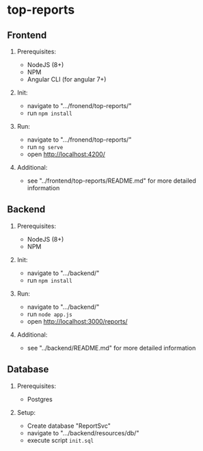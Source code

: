 # top-reports

## Frontend

1. Prerequisites:
    - NodeJS (8+)
    - NPM
    - Angular CLI (for angular 7+)

2. Init:
    - navigate to ".../fronend/top-reports/"
    - run `npm install`

3. Run:
    - navigate to ".../fronend/top-reports/"
    - run `ng serve`
    - open [http://localhost:4200/](http://localhost:4200/)

4. Additional:
    - see "../frontend/top-reports/README.md" for more detailed information

## Backend

1. Prerequisites:
    - NodeJS (8+)
    - NPM

2. Init:
    - navigate to ".../backend/"
    - run `npm install`

3. Run:
    - navigate to ".../backend/"
    - run `node app.js`
    - open [http://localhost:3000/reports/](http://localhost:3000/reports/)

4. Additional:
    - see "../backend/README.md" for more detailed information
    
## Database

1. Prerequisites:
    - Postgres

2. Setup:
    - Create database "ReportSvc"
    - navigate to ".../backend/resources/db/"
    - execute script `init.sql`
